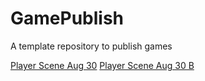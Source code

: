# GamePublish
A template repository to publish games

[Player Scene Aug 30](Player_Scene_08_30/)
[Player Scene Aug 30 B](Player_Scene_08_30/)
